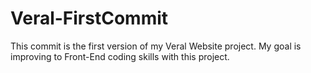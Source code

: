 # Veral-FirstCommit
This commit is the first version of my Veral Website project.
My goal is improving to Front-End coding skills with this project.

